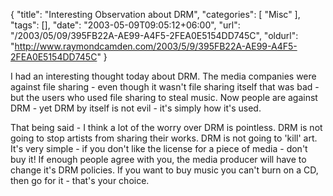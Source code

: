 {
	"title": "Interesting Observation about DRM",
	"categories": [
		"Misc"
	],
	"tags": [],
	"date": "2003-05-09T09:05:12+06:00",
	"url": "/2003/05/09/395FB22A-AE99-A4F5-2FEA0E5154DD745C",
	"oldurl": "http://www.raymondcamden.com/2003/5/9/395FB22A-AE99-A4F5-2FEA0E5154DD745C"
}

I had an interesting thought today about DRM. The media companies were against file sharing - even though it wasn't file sharing itself that was bad - but the users who used file sharing to steal music. Now people are against DRM - yet DRM by itself is not evil - it's simply how it's used.

That being said - I think a lot of the worry over DRM is pointless. DRM is not going to stop artists from sharing their works. DRM is not going to 'kill' art. It's very simple - if you don't like the license for a piece of media - don't buy it! If enough people agree with you, the media producer will have to change it's DRM policies. If you want to buy music you can't burn on a CD, then go for it - that's your choice.